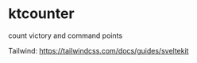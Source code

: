 # ktcounter
count victory and command points


Tailwind: https://tailwindcss.com/docs/guides/sveltekit